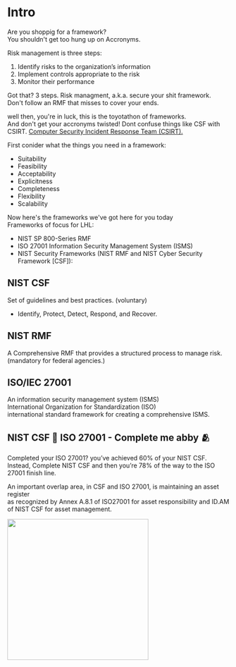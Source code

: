 


# Intro 
Are you shoppig for a framework? \
You shouldn't get too hung up on Accronyms.

Risk management is three steps:
1.   Identify risks to the organization’s information 
2.   Implement controls appropriate to the risk
3.   Monitor their performance 

Got that? 3 steps. Risk managment, a.k.a. secure your shit framework. \
Don't follow an RMF that misses to cover your ends.

well then, you're in luck, this is the toyotathon of frameworks. \
And don't get your accronyms twisted! Dont confuse things like CSF with CSIRT. [Computer Security Incident Response Team (CSIRT).](https://secureglobal.de/the-csirt-methodology)

First conider what the things you need in a framework:
- Suitability
- Feasibility
- Acceptability
- Explicitness
- Completeness
- Flexibility
- Scalability

Now here's the frameworks we've got here for you today \
Frameworks of focus for LHL:
- NIST SP 800-Series RMF
- ISO 27001 Information Security Management System (ISMS)
- NIST Security Frameworks (NIST RMF and NIST Cyber Security Framework [CSF]):

## NIST CSF 
Set of guidelines and best practices. (voluntary)
-  Identify, Protect, Detect, Respond, and Recover.

## NIST RMF
A Comprehensive RMF that provides a structured process to manage risk. (mandatory for federal agencies.)
## ISO/IEC 27001
An information security management system (ISMS) \
International Organization for Standardization (ISO) \
international standard framework for creating a comprehensive ISMS.


## NIST CSF :couple_with_heart: ISO 27001 - Complete me abby :people_hugging:
Completed your ISO 27001? you’ve achieved 60% of your NIST CSF. \
Instead, Complete NIST CSF and then you’re 78% of the way to the ISO 27001 finish line.

An important overlap area, in CSF and ISO 27001, is maintaining an asset register \
as recognized by Annex A.8.1 of ISO27001 for asset responsibility and ID.AM of NIST CSF for asset management.

<img src="https://media.licdn.com/dms/image/C5612AQFl1Lf19RtX4g/article-inline_image-shrink_1000_1488/0/1636829218313?e=2147483647&v=beta&t=-OvkvKo9IYS-xkZCp5MHh2zF9Gbd-GHsD8BvxEDu4ro" style="width: 320px;">














